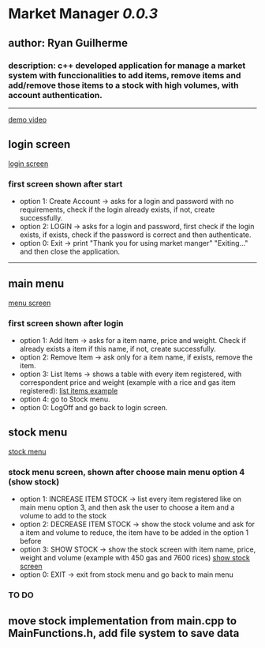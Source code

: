 # **Market Manager** _0.0.3_
## author: Ryan Guilherme

### description: c++ developed application for manage a market system with funccionalities to add items, remove items and add/remove those items to a stock with high volumes, with account authentication.
<hr>

[demo video](media/market_manager_demo.mp4)

## login screen
[login screen](media/loginScreen.png)
### first screen shown after start
* option 1: Create Account -> asks for a login and password with no requirements, check if the login already exists, if not, create successfully.
* option 2: LOGIN -> asks for a login and password, first check if the login exists, if exists, check if the password is correct and then authenticate.
* option 0: Exit -> print "Thank you for using market manger" "Exiting..." and then close the application.
<hr>

## main menu
[menu screen](media/mainMenu.png)
### first screen shown after login
* option 1: Add Item -> asks for a item name, price and weight. Check if already exists a item if this name, if not, create successfully.
* option 2: Remove Item -> ask only for a item name, if exists, remove the item.
* option 3: List Items -> shows a table with every item registered, with correspondent price and weight (example with a rice and gas item registered):
[list items example](media/itemListScreen.png)
* option 4: go to Stock menu.
* option 0: LogOff and go back to login screen.

## stock menu
[stock menu](media/stockMenuScreen.png)
### stock menu screen, shown after choose main menu option 4 (show stock)
* option 1: INCREASE ITEM STOCK -> list every item registered like on main menu option 3, and then ask the user to choose a item and a volume to add to the stock
* option 2: DECREASE ITEM STOCK -> show the stock volume and ask for a item and volume to reduce, the item have to be added in the option 1 before
* option 3: SHOW STOCK -> show the stock screen with item name, price, weight and volume (example with 450 gas and 7600 rices)
[show stock screen](media/showStockScreen.png)
* option 0: EXIT -> exit from stock menu and go back to main menu


### **TO DO**
## move stock implementation from main.cpp to MainFunctions.h, add file system to save data
 



